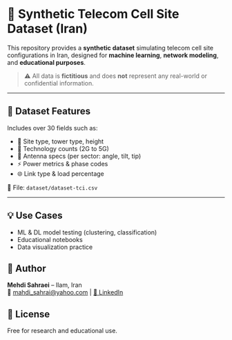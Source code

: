 # 📡 Synthetic Telecom Cell Site Dataset (Iran)

This repository provides a **synthetic dataset** simulating telecom cell site configurations in Iran, designed for **machine learning**, **network modeling**, and **educational purposes**.

> ⚠️ All data is **fictitious** and does **not** represent any real-world or confidential information.

---

## 📁 Dataset Features

Includes over 30 fields such as:

- 📍 Site type, tower type, height  
- 📶 Technology counts (2G to 5G)  
- 📡 Antenna specs (per sector: angle, tilt, tip)  
- ⚡ Power metrics & phase codes  
- 🌐 Link type & load percentage  

📂 File: `dataset/dataset-tci.csv`

---

## 💡 Use Cases

- ML & DL model testing (clustering, classification)  
- Educational notebooks 
- Data visualization practice 


## 👤 Author

**Mehdi Sahraei** – Ilam, Iran  
📧 mahdi_sahrai@yahoo.com | [🔗 LinkedIn](https://www.linkedin.com/in/mehdisahraei)


## 📝 License

Free for research and educational use.
